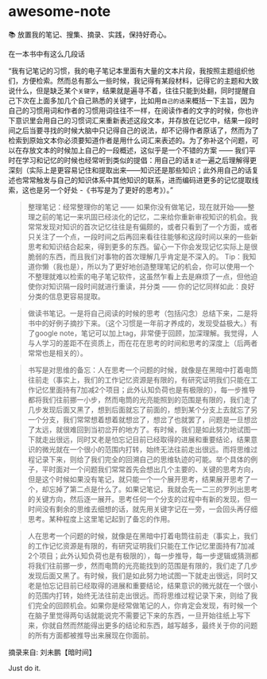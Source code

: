 # awesome-note
📚  放置我的笔记、搜集、摘录、实践，保持好奇心。


在一本书中有这么几段话

“我有记笔记的习惯，我的电子笔记本里面有大量的文本片段，我按照主题组织他们，方便检索。然而总有那么一些时候，我记得有某段材料，记得它的主题和大致说什么，但是缺乏某个`关键字`，结果就是遍寻不着，往往只能到处翻，同时提醒自己下次在上面多加几个自己熟悉的关键字，比如用`自己的话`来概括一下主旨，因为自己的习惯用词和作者的习惯用词往往不一样，在阅读作者的文字的时候，你也许下意识里会用自己的习惯词汇来重新表述这段文本，并存放在记忆中，结果一段时间之后当要寻找的时候大脑中只记得自己的说法，却不记得作者原话了，然而为了检索到原始文本你必须要知道作者是用什么词汇来表述的。为了弥补这个问题，可以在存放文本的时候加上自己的一段概述，这似乎是一个不错的方案 —— 我们平时在学习和记忆的时候也经常听到类似的提倡：用自己的话`复述`一遍之后理解得更深刻（实际上是更容易记住和提取出来——知识还是那些知识；此外用自己的话复述也常常触发与自己的知识体系中其他知识的联系，进而编码进更多的记忆提取线索，这也是另一个好处 -《书写是为了更好的思考》）。”

> 整理笔记：经常整理你的笔记 —— 如果你没有做笔记，现在就开始——整理之前的笔记一来巩固已经淡化的记忆，二来给你重新审视知识的机会。我常常发现对知识的首次记忆往往是有偏颇的，或者只看到了一个方面，或者只关注了一个点，一段时间之后再回来看往往能够和这段时间以来的一些新思考和知识结合起来，得到更多的东西。留心一下你会发现记忆实际上是很脆弱的东西，而且我们对事物的首次理解几乎肯定是不深入的。
Tip：我知道你懒（我也是），所以为了更好地创造整理笔记的机会，你可以使用一个不整理就难以检索的电子笔记软件，这虽然乍看上去是麻烦了一点，但他迫使你对知识隔一段时间就进行重读，并分类 —— 你的记忆同样如此：良好分类的信息更容易提取。 

> 做读书笔记。一是将自己阅读的时候的思考（包括闪念）总结下来，二是将书中的好例子摘抄下来。（这个习惯是一年前才养成的，发现受益极大。）有了google note，笔记可以加上tag，非常便于回顾，加深理解。我觉得，人与人学习的差距不在资质上，而在花在思考的时间和思考的深度上（后两者常常也是相关的）。

> 书写是对思维的备忘：人在思考一个问题的时候，就像是在黑暗中打着电筒往前走（事实上，我们的工作记忆资源是有限的，有研究证明我们只能在工作记忆里面持有7加减2个项目；此外认知负荷也是有极限的），每一步推导都将我们往前挪一小步，然而电筒的光亮能照到的范围是有限的，我们走了几步发现后面又黑了，想到后面就忘了前面的，想到某个分支上去就忘了另一个分支，我们常常想着想着就想岔了，想岔了也就罢了，问题是一旦想岔了太远，就很难回到当初岔开的地方了。有时候，我们是如此努力地试图一下就走出很远，同时又老是怕忘记目前已经取得的进展和重要结论，结果意识的微光就在一个很小的范围内打转，始终无法往前走出很远。而将思维过程记录下来，则给了我们完全的回溯自己的思维轨迹的可能。举个具体的例子，平时面对一个问题我们常常首先会想出几个主要的、关键的思考方向，但是这个时候如果没有笔记，就只能一个一个展开思考，结果展开思考了一个，却忘掉了第二点是什么了。如果记笔记，我就会先一二三的罗列出思考的关键方向，然后逐一展开。思考任何一个分支的过程中有新的发现，但一时间没有剩余的思维去细想的话，就先用关键字记在一旁，一会回头再仔细思考。某种程度上这里笔记起到了备忘的作用。

> 人在思考一个问题的时候，就像是在黑暗中打着电筒往前走（事实上，我们的工作记忆资源是有限的，有研究证明我们只能在工作记忆里面持有7加减2个项目；此外认知负荷也是有极限的），每一步推导，每一步逻辑或猜测都将我们往前挪一步，然而电筒的光亮能找到的范围是有限的，我们走了几步发现后面又黑了。有时候，我们是如此努力地试图一下就走出很远，同时又老是怕忘记目前已经取得的进展和重要结论，结果意识的微光就在一个很小的范围内打转，始终无法往前走出很远。而将思维过程记录下来，则给了我们完全的回顾机会。如果你是经常做笔记的人，你肯定会发现，有时候一个在脑子里觉得两句话就能说完不需要记下来的东西，一旦开始往纸上写下来，你就自然而然能得出更多的结论和东西，越写越多，最终关于你的问题的所有方面都被推导出来展现在你面前。

摘录来自: 刘未鹏【暗时间】

Just do it.
